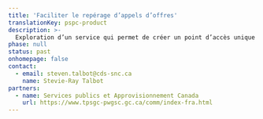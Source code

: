 ```yaml
---
title: 'Faciliter le repérage d’appels d’offres'
translationKey: pspc-product
description: >-
  Exploration d’un service qui permet de créer un point d’accès unique et moderne pour tous les appels d’offres lancés par les gouvernements et par les institutions universitaires, sociales et de santé qui sont financées par les fonds publics.
phase: null
status: past
onhomepage: false
contact:
  - email: steven.talbot@cds-snc.ca
    name: Stevie-Ray Talbot
partners:
  - name: Services publics et Approvisionnement Canada
    url: https://www.tpsgc-pwgsc.gc.ca/comm/index-fra.html
---
```

